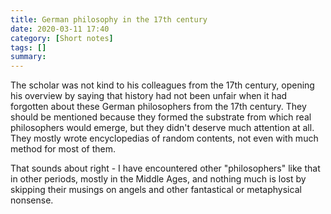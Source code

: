 ```yaml
---
title: German philosophy in the 17th century
date: 2020-03-11 17:40
category: [Short notes]
tags: []
summary: 
---
```

The scholar was not kind to his colleagues from the 17th century, opening his overview by saying that history had not been unfair when it had forgotten about these German philosophers from the 17th century. They should be mentioned because they formed the substrate from which real philosophers would emerge, but they didn't deserve much attention at all. They mostly wrote encyclopedias of random contents, not even with much method for most of them. 

That sounds about right - I have encountered other "philosophers" like that in other periods, mostly in the Middle Ages, and nothing much is lost by skipping their musings on angels and other fantastical or metaphysical nonsense.
